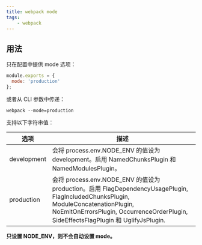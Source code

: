 ```yaml
---
title: webpack mode
tags:
    - webpack
---
```


## 用法

只在配置中提供 mode 选项：

```js
module.exports = {
  mode: 'production'
};
```

或者从 CLI 参数中传递：

`webpack --mode=production`

支持以下字符串值：

选项|描述
-|-
development|会将 process.env.NODE_ENV 的值设为 development。启用 NamedChunksPlugin 和 NamedModulesPlugin。
production|会将 process.env.NODE_ENV 的值设为 production。启用 FlagDependencyUsagePlugin, FlagIncludedChunksPlugin, ModuleConcatenationPlugin, NoEmitOnErrorsPlugin, OccurrenceOrderPlugin, SideEffectsFlagPlugin 和 UglifyJsPlugin.

**只设置 NODE_ENV，则不会自动设置 mode。**
